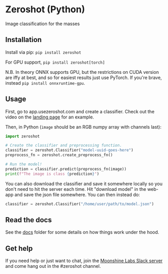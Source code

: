 # Zeroshot (Python)

Image classification for the masses

## Installation

Install via pip: `pip install zeroshot`

For GPU support, `pip install zeroshot[torch]`

N.B. In theory ONNX supports GPU, but the restrictions on CUDA version are iffy at best, and so for easiest results just use PyTorch. If you're brave, instead `pip install onnxruntime-gpu`.

## Usage

First, go to app.usezeroshot.com and create a classifier. Check out the video on the [landing page](usezeroshot.com) for an example.

Then, in Python (`image` should be an RGB numpy array with channels last):

```python
import zeroshot

# Create the classifier and preprocessing function.
classifier = zeroshot.Classifier("model-uuid-goes-here")
preprocess_fn = zeroshot.create_preprocess_fn()

# Run the model!
prediction = classifier.predict(preprocess_fn(image))
print(f"The image is class {prediction}")
```

You can also download the classifier and save it somewhere locally so you don't need to hit the server each time. Hit "download model" in the web-app and save the json file somewhere. You can then instead do:

```python
classifier = zeroshot.Classifier("/home/user/path/to/model.json")
```

## Read the docs

See the [docs](https://github.com/moonshinelabs-ai/zeroshot-docs/blob/main/general/getting_started.md) folder for some details on how things work under the hood.

## Get help

If you need help or just want to chat, join the [Moonshine Labs Slack server](https://join.slack.com/t/moonshinecommunity/shared_invite/zt-1rg1vnvmt-pleUR7TducaDiAhcmnqAQQ) and come hang out in the #zeroshot channel.
